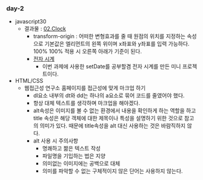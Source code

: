 ### day-2

- javascript30
  - 결과물 : [02.Clock](https://jjh106.github.io/saturdayJS/day-2/02-JSandCSSClock/index.html)
    - transform-origin : 어떠한 변형효과를 줄 때 원점의 위치를 지정하는 속성으로 기본값은 엘리먼트의 왼쪽 위이며 x좌표와 y좌표를 입력 가능하다. 100% 100% 적용 시 오른쪽 아래가 기준이 된다.
    - [전자 시계](https://jjh106.github.io/MiniProject/clock/index.html)
      - 이번 과제에 사용한 setDate를 공부할겸 전자 시계를 만든 미니 프로젝트이다.
- HTML/CSS
  - 웹접근성 연구소 홈페이지를 접근성에 맞게 마크업 하기
    - dl요소 내부의 dt와 dd는 하나의 a요소로 묶어 코드를 줄였어야 했다.
    - 항상 대체 텍스트를 생각하며 마크업을 해야겠다.
    - alt속성은 이미지를 볼 수 없는 환경에서 내용을 확인하게 하는 역할을 하고 title 속성은 해당 객체에 대한 제목이나 특성을 설명하기 위한 것으로 참고의 의미가 있다. 때문에 title속성을 alt 대신 사용하는 것은 바람직하지 않다.
    - alt 사용 시 주의사항
      - 명쾌하고 짦은 텍스트 작성
      - 파일명을 기입하는 법은 지양
      - 의미없는 이미지에는 공백으로 대체
      - 의미를 파악할 수 없는 구체적이지 않은 단어는 사용하지 않는다.